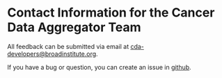 # Contact Information for the Cancer Data Aggregator Team

All feedback can be submitted via email at cda-developers@broadinstitute.org. 

If you have a bug or question, you can create an issue in [github](https://github.com/CancerDataAggregator/cda-python/issues).

